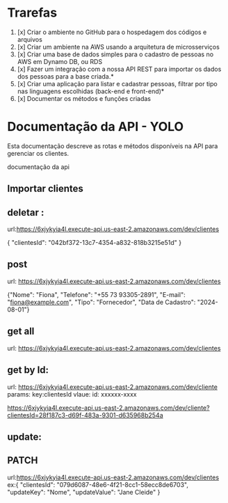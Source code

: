 
# Trarefas
1. [x] Criar o ambiente no GitHub para o hospedagem dos códigos e arquivos
2. [x] Criar um ambiente na AWS usando a arquitetura de microsserviços
3. [x] Criar uma base de dados simples para o cadastro de pessoas no AWS em Dynamo DB, ou RDS
4. [x] Fazer um integração com a nossa API REST para importar os dados dos pessoas para a base criada.*
5. [x] Criar uma aplicação para listar e cadastrar pessoas, filtrar por tipo nas linguagens escolhidas (back-end e front-end)*
6. [x] Documentar os métodos e funções criadas


# Documentação da API - YOLO

Esta documentação descreve as rotas e métodos disponíveis na API para gerenciar os clientes.

documentação da api 


## Importar clientes 


## deletar :

url:https://6xjykyia4l.execute-api.us-east-2.amazonaws.com/dev/clientes

{
    "clientesId": "042bf372-13c7-4354-a832-818b3215e51d"
}

## post 

url: https://6xjykyia4l.execute-api.us-east-2.amazonaws.com/dev/clientes


{"Nome": "Fiona", 
"Telefone": "+55 73 93305-2891", 
"E-mail": "fiona@example.com", 
"Tipo": "Fornecedor",
"Data de Cadastro": "2024-08-01"}

## get all

url: https://6xjykyia4l.execute-api.us-east-2.amazonaws.com/dev/clientes

## get by Id:
url: https://6xjykyia4l.execute-api.us-east-2.amazonaws.com/dev/cliente
params: 
key:clientesId
vlaue: 
id: xxxxxx-xxxx
 
https://6xjykyia4l.execute-api.us-east-2.amazonaws.com/dev/cliente?clientesId=28f187c3-d69f-483a-9301-d635968b254a


## update:
##  PATCH
url:https://6xjykyia4l.execute-api.us-east-2.amazonaws.com/dev/clientes
ex:{
  "clientesId": "079d6087-48e6-4f21-8cc1-58ecc8de6703",
  "updateKey": "Nome",
  "updateValue": "Jane Cleide"
}




